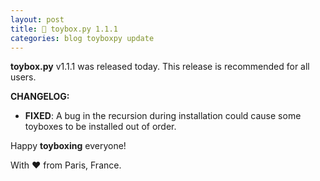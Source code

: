 ```yaml
---
layout: post
title: 🧸 toybox.py 1.1.1
categories: blog toyboxpy update
---
```

**toybox.py** v1.1.1 was released today. This release is recommended for all users.

**CHANGELOG:**
- **FIXED**: A bug in the recursion during installation could cause some toyboxes to be installed out of order.

Happy **toyboxing** everyone!

With ❤️ from Paris, France.
